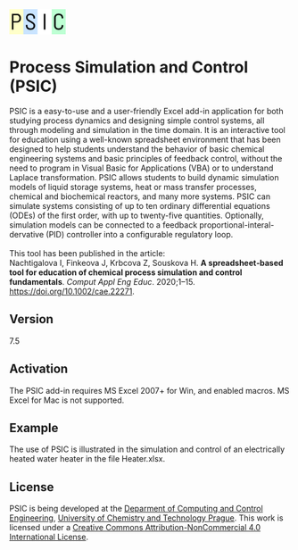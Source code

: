 <img src="logo.png" alt="PSIC logo" width="20%"/>

# Process Simulation and Control (PSIC)

PSIC is a easy-to-use and a user-friendly Excel add-in application for both studying process dynamics and designing simple control systems, all through modeling and simulation in the time domain. It is an interactive tool for education using a well-known spreadsheet environment that has been designed to help students understand the behavior of basic chemical engineering systems and basic principles of feedback control, without the need to program in Visual Basic for Applications (VBA) or to understand Laplace transformation. PSIC allows students to build dynamic simulation models of liquid storage systems, heat or mass transfer processes, chemical and biochemical reactors, and many more systems. PSIC can simulate systems consisting of up to ten ordinary differential equations (ODEs) of the first order, with up to twenty-five quantities. Optionally, simulation models can be connected to a feedback proportional-interal-dervative (PID) controller into a configurable regulatory loop.<br /><br />
This tool has been published in the article:<br />Nachtigalova I, Finkeova J, Krbcova Z, Souskova H. **A spreadsheet‐based tool for education of chemical process simulation and control fundamentals**. *Comput Appl Eng Educ*. 2020;1–15. https://doi.org/10.1002/cae.22271.

## Version
7.5 

## Activation
The PSIC add-in requires MS Excel 2007+ for Win, and enabled macros. MS Excel for Mac is not supported.

## Example
The use of PSIC is illustrated in the simulation and control of an electrically heated water heater in the file Heater.xlsx.

## License
PSIC is being developed at the [Deparment of Computing and Control Engineering](http://uprt.vscht.cz/en), [University of Chemistry and Technology Prague](https://www.vscht.cz/?jazyk=en). This work is licensed under a <a rel="license" href="http://creativecommons.org/licenses/by-nc/4.0/">Creative Commons Attribution-NonCommercial 4.0 International License</a>.
